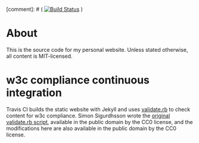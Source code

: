 
[comment]: # ( [![Build Status](https://travis-ci.org/bamos/bamos.github.io.svg?branch=master)](https://travis-ci.org/bamos/bamos.github.io) )

# About
This is the source code for my personal website.
Unless stated otherwise, all content is MIT-licensed.

# w3c compliance continuous integration
Travis CI builds the static website with Jekyll and uses
[validate.rb](validate.rb) to check content for w3c compliance.
Simon Sigurdhsson wrote the
[original validate.rb script](https://github.com/urdh/blog/blob/gh-pages/validate.rb),
available in the public domain by the CC0 license,
and the modifications here are also available in the public domain
by the CC0 license.
